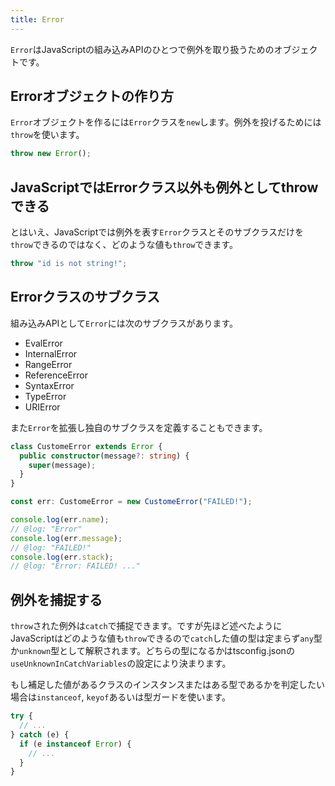 ```yaml
---
title: Error
---
```


`Error`はJavaScriptの組み込みAPIのひとつで例外を取り扱うためのオブジェクトです。

## Errorオブジェクトの作り方

`Error`オブジェクトを作るには`Error`クラスを`new`します。例外を投げるためには`throw`を使います。

```ts
throw new Error();
```

## JavaScriptではErrorクラス以外も例外としてthrowできる

とはいえ、JavaScriptでは例外を表す`Error`クラスとそのサブクラスだけを`throw`できるのではなく、どのような値も`throw`できます。

```ts
throw "id is not string!";
```

## Errorクラスのサブクラス

組み込みAPIとして`Error`には次のサブクラスがあります。

- EvalError
- InternalError
- RangeError
- ReferenceError
- SyntaxError
- TypeError
- URIError

また`Error`を拡張し独自のサブクラスを定義することもできます。

```ts twoslash
class CustomeError extends Error {
  public constructor(message?: string) {
    super(message);
  }
}

const err: CustomeError = new CustomeError("FAILED!");

console.log(err.name);
// @log: "Error"
console.log(err.message);
// @log: "FAILED!"
console.log(err.stack);
// @log: "Error: FAILED! ..."
```

## 例外を捕捉する

`throw`された例外は`catch`で捕捉できます。ですが先ほど述べたようにJavaScriptはどのような値も`throw`できるので`catch`した値の型は定まらず`any`型か`unknown`型として解釈されます。どちらの型になるかはtsconfig.jsonの`useUnknownInCatchVariables`の設定により決まります。

[useunknownincatchvariables]: ../tsconfig/useunknownincatchvariables.md

もし補足した値があるクラスのインスタンスまたはある型であるかを判定したい場合は`instanceof`, `keyof`あるいは型ガードを使います。

```ts
try {
  // ...
} catch (e) {
  if (e instanceof Error) {
    // ...
  }
}
```
